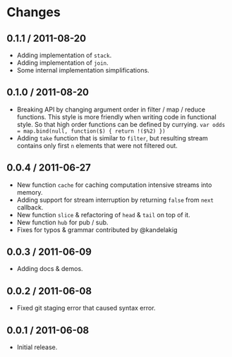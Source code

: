 # Changes #

## 0.1.1 / 2011-08-20 ##

  - Adding implementation of `stack`.
  - Adding implementation of `join`.
  - Some internal implementation simplifications.

## 0.1.0 / 2011-08-20 ##

  - Breaking API by changing argument order in filter / map / reduce functions.
    This style is more friendly when writing code in functional style. So that
    high order functions can be defined by currying.
    `var odds = map.bind(null, function($) { return !($%2) })`
  - Adding `take` function that is similar to `filter`, but resulting stream
    contains only first `n` elements that were not filtered out.

## 0.0.4 / 2011-06-27 ##

 - New function `cache` for caching computation intensive streams into memory.
 - Adding support for stream interruption by returning `false` from
   `next` callback.
 - New function `slice` & refactoring of `head` & `tail` on top of it.
 - New function `hub` for pub / sub.
 - Fixes for typos & grammar contributed by @kandelakig

## 0.0.3 / 2011-06-09 ##

  - Adding docs & demos.

## 0.0.2 / 2011-06-08 ##

  - Fixed git staging error that caused syntax error.

## 0.0.1 / 2011-06-08 ##

  - Initial release.
